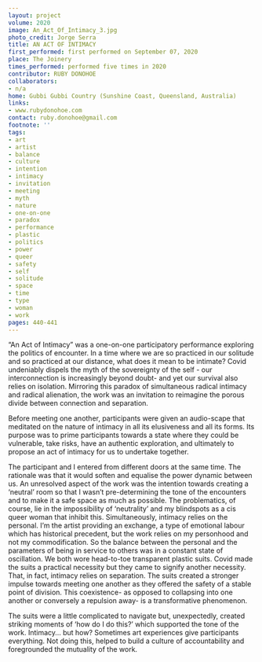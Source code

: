 ```yaml
---
layout: project
volume: 2020
image: An_Act_Of_Intimacy_3.jpg
photo_credit: Jorge Serra
title: AN ACT OF INTIMACY
first_performed: first performed on September 07, 2020
place: The Joinery
times_performed: performed five times in 2020
contributor: RUBY DONOHOE
collaborators:
- n/a
home: Gubbi Gubbi Country (Sunshine Coast, Queensland, Australia)
links:
- www.rubydonohoe.com
contact: ruby.donohoe@gmail.com
footnote: ''
tags:
- art
- artist
- balance
- culture
- intention
- intimacy
- invitation
- meeting
- myth
- nature
- one-on-one
- paradox
- performance
- plastic
- politics
- power
- queer
- safety
- self
- solitude
- space
- time
- type
- woman
- work
pages: 440-441
---
```



“An Act of Intimacy” was a one-on-one participatory performance exploring the politics of encounter. In a time where we are so practiced in our solitude and so practiced at our distance, what does it mean to be intimate?
Covid undeniably dispels the myth of the sovereignty of the self - our interconnection is increasingly beyond doubt- and yet our survival also relies on isolation. Mirroring this paradox of simultaneous radical intimacy and radical alienation, the work was an invitation to reimagine the porous divide between connection and separation. 

Before meeting one another, participants were given an audio-scape that meditated on the nature of intimacy in all its elusiveness and all its forms. Its purpose was to prime participants towards a state where they could be vulnerable, take risks, have an authentic exploration, and ultimately to propose an act of intimacy for us to undertake together.

The participant and I entered from different doors at the same time. The rationale was that it would soften and equalise the power dynamic between us. An unresolved aspect of the work was the intention towards creating a ‘neutral’ room so that I wasn’t pre-determining the tone of the encounters and to make it a safe space as much as possible. The problematics, of course, lie in the impossibility of ‘neutrality’ and my blindspots as a cis queer woman that inhibit this. Simultaneously, intimacy relies on the personal. I’m the artist providing an exchange, a type of emotional labour which has historical precedent, but the work relies on my personhood and not my commodification. So the balance between the personal and the parameters of being in service to others was in a constant state of oscillation. 
We both wore head-to-toe transparent plastic suits. Covid made the suits a practical necessity but they came to signify another necessity. That, in fact, intimacy relies on separation. The suits created a stronger impulse towards meeting one another as they offered the safety of a stable point of division. This coexistence- as opposed to collapsing into one another or conversely a repulsion away- is a transformative phenomenon.

The suits were a little complicated to navigate but, unexpectedly, created striking moments of ‘how do I do this?’ which supported the tone of the work. Intimacy… but how? Sometimes art experiences give participants everything. Not doing this, helped to build a culture of accountability and foregrounded the mutuality of the work.
